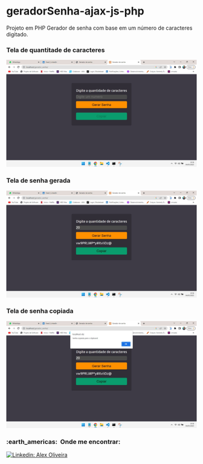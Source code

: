 # geradorSenha-ajax-js-php
Projeto em PHP Gerador de senha com base em um número de caracteres digitado.

<h3>Tela de quantitade de caracteres</h3>
<img src="https://github.com/AlexMatsu/geradorSenha-ajax-js-php/blob/main/imgPrint/img-3.jpeg">
<h3>Tela de senha gerada</h3>
<img src="https://github.com/AlexMatsu/geradorSenha-ajax-js-php/blob/main/imgPrint/img-1.jpeg">
<h3>Tela de senha copiada</h3>
<img src="https://github.com/AlexMatsu/geradorSenha-ajax-js-php/blob/main/imgPrint/img-2.jpeg">
 

<h3> :earth_americas: &nbsp;Onde me encontrar: </h3> 

[![Linkedin: Alex Oliveira](https://img.shields.io/badge/-alexoliveira-blue?style=flat-square&logo=Linkedin&logoColor=white&link=https://www.linkedin.com/in/luisalexmce)](https://www.linkedin.com/in/luisalexmce) 
 
